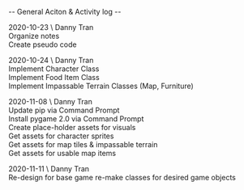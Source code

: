 -- General Aciton & Activity log --
  
2020-10-23 \ Danny Tran  
    Organize notes  
    Create pseudo code  
  
2020-10-24 \ Danny Tran  
    Implement Character Class  
    Implement Food Item Class  
    Implement Impassable Terrain Classes (Map, Furniture)  

2020-11-08 \ Danny Tran  
    Update pip via Command Prompt  
    Install pygame 2.0 via Command Prompt  
    Create place-holder assets for visuals  
    Get assets for character sprites  
    Get assets for map tiles & impassable terrain  
    Get assets for usable map items 
    
2020-11-11 \ Danny Tran  
    Re-design for base game
    re-make classes for desired game objects
    
